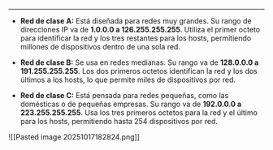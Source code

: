 
---
- **Red de clase A:** Está diseñada para redes muy grandes. Su rango de direcciones IP va de **1.0.0.0 a 126.255.255.255**. Utiliza el primer octeto para identificar la red y los tres restantes para los hosts, permitiendo millones de dispositivos dentro de una sola red.
    
- **Red de clase B:** Se usa en redes medianas. Su rango va de **128.0.0.0 a 191.255.255.255**. Los dos primeros octetos identifican la red y los dos últimos a los hosts, lo que permite miles de dispositivos por red.
    
- **Red de clase C:** Está pensada para redes pequeñas, como las domésticas o de pequeñas empresas. Su rango va de **192.0.0.0 a 223.255.255.255**. Usa los tres primeros octetos para la red y el último para los hosts, permitiendo hasta 254 dispositivos por red.

![[Pasted image 20251017182824.png]]

